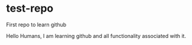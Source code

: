 # test-repo
First repo to learn github

Hello Humans,
    I am learning github and all functionality associated with it.
